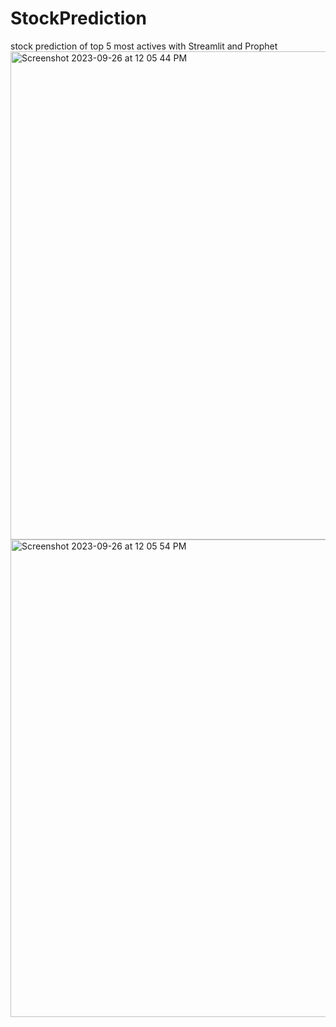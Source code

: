 # StockPrediction
stock prediction of top 5 most actives with Streamlit and Prophet
<img width="781" alt="Screenshot 2023-09-26 at 12 05 44 PM" src="https://github.com/JinHuang0101/StockPrediction/assets/54080607/55f6dda3-e950-4991-9cfe-93a461f2f637">
<img width="764" alt="Screenshot 2023-09-26 at 12 05 54 PM" src="https://github.com/JinHuang0101/StockPrediction/assets/54080607/2a28091c-1d4a-4a42-b1dd-91fe0f4538d1">
